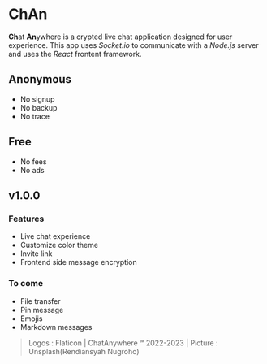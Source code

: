 # ChAn

**Ch**at **An**ywhere is a crypted live chat application designed for user experience. This app uses _Socket.io_ to communicate with a _Node.js_ server and uses the _React_ frontent framework.

## Anonymous

- No signup
- No backup
- No trace

## Free

- No fees
- No ads

## v1.0.0

### Features

- Live chat experience
- Customize color theme
- Invite link
- Frontend side message encryption

### To come

- File transfer
- Pin message
- Emojis
- Markdown messages

> Logos : Flaticon | ChatAnywhere ℠ 2022-2023 | Picture : Unsplash(Rendiansyah Nugroho)
